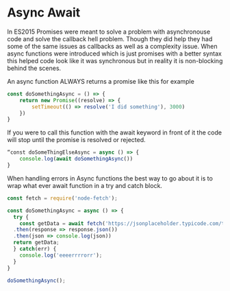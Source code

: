 # Async Await

In ES2015 Promises were meant to solve a problem with asynchronouse code and solve the callback hell problem. Though they did help they had some of the same issues as callbacks as well as a complexity issue. When async functions were introduced which is just promises with a better syntax this helped code look like it was synchronous but in reality it is non-blocking behind the scenes.

An async function ALWAYS returns a promise like this for example

```javascript
const doSomethingAsync = () => {
    return new Promise((resolve) => {
        setTimeout(() => resolve('I did something'), 3000)
    })
}
```

If you were to call this function with the await keyword in front of it the code will stop until the promise is resolved or rejected. 

```javascript
“const doSomeThingElseAsync = async () => {
    console.log(await doSomethingAsync())
}
```

When handling errors in Async functions the best way to go about it is to wrap what ever await function in a try and catch block. 

```javascript 
const fetch = require('node-fetch');

const doSomethingAsync = async () => {
  try {
    const getData = await fetch('https://jsonplaceholder.typicode.com/todos/1')
  .then(response => response.json())
  .then(json => console.log(json))
  return getData;
  } catch(err) {
    console.log('eeeerrrrorr');
  }
}

doSomethingAsync();


```

